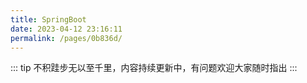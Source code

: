 ```yaml
---
title: SpringBoot
date: 2023-04-12 23:16:11
permalink: /pages/0b836d/
---
```

::: tip
不积跬步无以至千里，内容持续更新中，有问题欢迎大家随时指出
:::